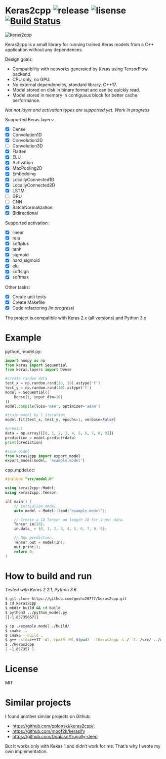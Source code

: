 # Keras2cpp ![release](https://img.shields.io/github/release/gosha20777/keras2cpp.svg?colorB=red) ![lisense](https://img.shields.io/github/license/gosha20777/keras2cpp.svg) [![Build Status](https://travis-ci.org/gosha20777/keras2cpp.svg?branch=master)](https://travis-ci.org/gosha20777/keras2cpp)
![keras2cpp](docs/img/keras2cpp.png)

Keras2cpp is a small library for running trained Keras models from a C++ application without any dependences. 

Design goals:

- Compatibility with networks generated by Keras using TensorFlow backend.
- CPU only, no GPU.
- No external dependencies, standard library, C++17.
- Model stored on disk in binary format and can be quickly read.
- Model stored in memory in contiguous block for better cache performance.

*Not not layer and activation types are supported yet. Work in progress*

Supported Keras layers:
- [x] Dense
- [x] Convolution1D
- [x] Convolution2D
- [ ] Convolution3D
- [x] Flatten
- [x] ELU
- [x] Activation
- [x] MaxPooling2D
- [x] Embedding
- [x] LocallyConnected1D
- [x] LocallyConnected2D
- [x] LSTM
- [ ] GRU
- [ ] CNN
- [X] BatchNormalization
- [X] Bidirectional

Supported activation:
- [x] linear
- [x] relu
- [x] softplus
- [x] tanh
- [x] sigmoid
- [x] hard_sigmoid
- [x] elu
- [x] softsign
- [x] softmax

Other tasks:
- [x] Create unit tests
- [x] Create Makefile
- [x] Code refactoring *(in progress)*

The project is compatible with Keras 2.x (all versions) and Python 3.x

# Example

python_model.py:

```python
import numpy as np
from keras import Sequential
from keras.layers import Dense

#create random data
test_x = np.random.rand(10, 10).astype('f')
test_y = np.random.rand(10).astype('f')
model = Sequential([
    Dense(1, input_dim=10)
])
model.compile(loss='mse', optimizer='adam')

#train model by 1 iteration
model.fit(test_x, test_y, epochs=1, verbose=False)

#predict
data = np.array([[0, 1, 2, 3, 4, 5, 6, 7, 8, 9]])
prediction = model.predict(data)
print(prediction)

#save model
from keras2cpp import export_model
export_model(model, 'example.model')
```

cpp_mpdel.cc:

```c++
#include "src/model.h"

using keras2cpp::Model;
using keras2cpp::Tensor;

int main() {
    // Initialize model.
    auto model = Model::load("example.model");

    // Create a 1D Tensor on length 10 for input data.
    Tensor in{10};
    in.data_ = {0, 1, 2, 3, 4, 5, 6, 7, 8, 9};

    // Run prediction.
    Tensor out = model(in);
    out.print();
    return 0;
}
```

# How to build and run

*Tested with Keras 2.2.1, Python 3.6*

```bash
$ git clone https://github.com/gosha20777/keras2cpp.git
$ cd keras2cpp
$ mkdir build && cd build
$ python3 ../python_model.py
[[-1.85735667]]

$ cp ./example.model ./build/ 
$ cmake ..
$ cmake --build .
$ g++ -std=c++17 -Wl,-rpath -Wl,$(pwd)  -lkeras2cpp -L./ -I../src/ ../cpp_model.cc -o cpp_model
$ ./keras2cpp
[ -1.857357 ]
```

# License

MIT

# Similar projects

I found another similar projects on Github:
- <https://github.com/pplonski/keras2cpp/>;
- <https://github.com/moof2k/kerasify>
- <https://github.com/Dobiasd/frugally-deep>

But It works only with Kekas 1 and didn’t work for me. 
That's why I wrote my own implementation.
